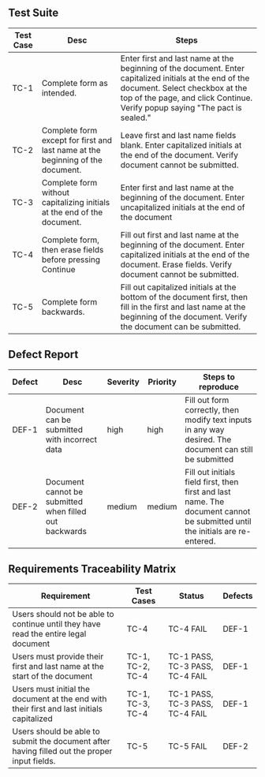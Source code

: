 ## Test Suite
|Test Case| Desc | Steps |
|---------|------|-------|
|TC-1| Complete form as intended. | Enter first and last name at the beginning of the document. Enter capitalized initials at the end of the document. Select checkbox at the top of the page, and click Continue. Verify popup saying "The pact is sealed." |
|TC-2| Complete form except for first and last name at the beginning of the document. | Leave first and last name fields blank. Enter capitalized initials at the end of the document. Verify document cannot be submitted. |
|TC-3| Complete form without capitalizing initials at the end of the document. | Enter first and last name at the beginning of the document. Enter uncapitalized initials at the end of the document | Verify document cannot be submitted. |
|TC-4| Complete form, then erase fields before pressing Continue | Fill out first and last name at the beginning of the document. Enter capitalized initials at the end of the document. Erase fields. Verify document cannot be submitted. |
|TC-5| Complete form backwards. | Fill out capitalized initials at the bottom of the document first, then fill in the first and last name at the beginning of the document. Verify the document can be submitted. |




## Defect Report
|Defect | Desc | Severity | Priority | Steps to reproduce |
|-------|------|----------|----------|--------------------|
|DEF-1 | Document can be submitted with incorrect data | high | high | Fill out form correctly, then modify text inputs in any way desired. The document can still be submitted |
|DEF-2 | Document cannot be submitted when filled out backwards | medium | medium | Fill out initials field first, then first and last name. The document cannot be submitted until the initials are re-entered. |


## Requirements Traceability Matrix
|Requirement| Test Cases | Status | Defects |
|-----------|------------|--------|---------|
| Users should not be able to continue until they have read the entire legal document | TC-4 | TC-4 FAIL | DEF-1 |
| Users must provide their first and last name at the start of the document | TC-1, TC-2, TC-4 | TC-1 PASS, TC-3 PASS, TC-4 FAIL | DEF-1 |
Users must initial the document at the end with their first and last initials capitalized | TC-1, TC-3, TC-4 | TC-1 PASS, TC-3 PASS, TC-4 FAIL | DEF-1 |
| Users should be able to submit the document after having filled out the proper input fields. | TC-5 | TC-5 FAIL | DEF-2 |